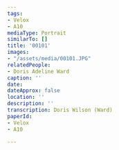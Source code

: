 ```yaml
---
tags:
- Velox
- A10
mediaType: Portrait
similarTo: []
title: '00101'
images:
- "/assets/media/00101.JPG"
relatedPeople:
- Doris Adeline Ward
caption: ''
date: 
dateApprox: false
location: ''
description: ''
transcription: Doris Wilson (Ward)
paperId:
- Velox
- A10

---
```

